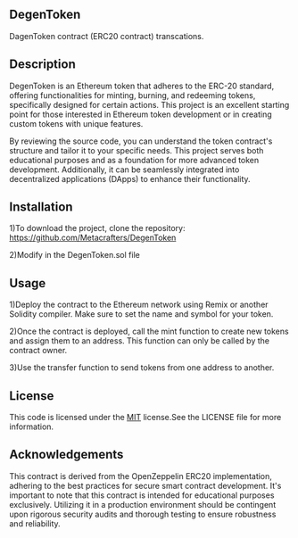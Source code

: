 ## DegenToken

DagenToken contract (ERC20 contract) transcations.

## Description

DegenToken is an Ethereum token that adheres to the ERC-20 standard, offering functionalities for minting, burning, and redeeming tokens, specifically designed for certain actions. This project is an excellent starting point for those interested in Ethereum token development or in creating custom tokens with unique features.

By reviewing the source code, you can understand the token contract's structure and tailor it to your specific needs. This project serves both educational purposes and as a foundation for more advanced token development. Additionally, it can be seamlessly integrated into decentralized applications (DApps) to enhance their functionality.

## Installation

1)To download the project, clone the repository:
 https://github.com/Metacrafters/DegenToken

2)Modify in the DegenToken.sol file
    
## Usage

1)Deploy the contract to the Ethereum network using Remix or another Solidity compiler. Make sure to set the name and symbol for your token.

2)Once the contract is deployed, call the mint function to create new tokens and assign them to an address. This function can only be called by the contract owner.

3)Use the transfer function to send tokens from one address to another.

## License

This code is licensed under the [MIT](https://choosealicense.com/licenses/mit/) license.See the LICENSE file for more information.
## Acknowledgements

This contract is derived from the OpenZeppelin ERC20 implementation, adhering to the best practices for secure smart contract development. It's important to note that this contract is intended for educational purposes exclusively. Utilizing it in a production environment should be contingent upon rigorous security audits and thorough testing to ensure robustness and reliability.
